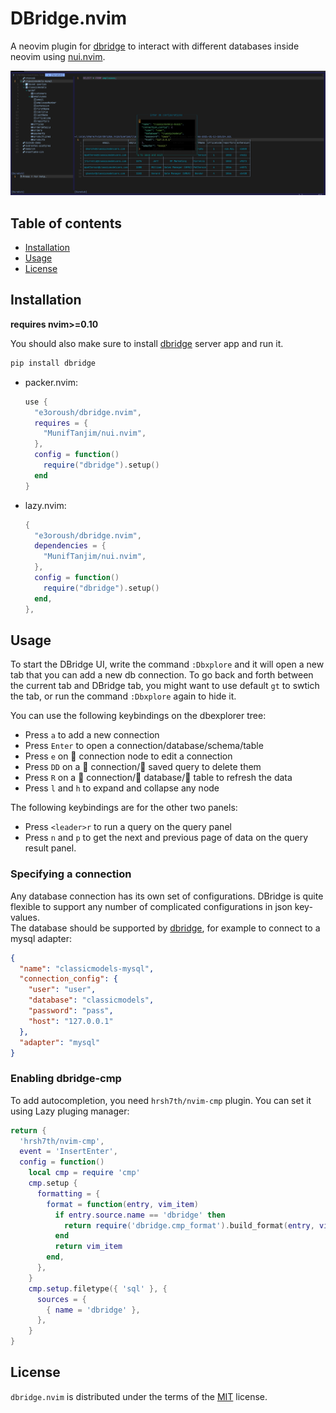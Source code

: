 # DBridge.nvim

A neovim plugin for [dbridge](https://github.com/e3oroush/dbridge) to interact with different databases inside neovim using [nui.nvim](https://github.com/MunifTanjim/nui.nvim).

![Screenshot](assets/mysql-employees.png)

## Table of contents

- [Installation](#installation)
- [Usage](#usage)
- [License](#license)

## Installation

**requires nvim>=0.10**

You should also make sure to install [dbridge](https://github.com/e3oroush/dbridge) server app and run it.

```bash
pip install dbridge
```

- packer.nvim:

  ```lua
  use {
    "e3oroush/dbridge.nvim",
    requires = {
      "MunifTanjim/nui.nvim",
    },
    config = function()
      require("dbridge").setup()
    end
  }
  ```

- lazy.nvim:

  ```lua
  {
    "e3oroush/dbridge.nvim",
    dependencies = {
      "MunifTanjim/nui.nvim",
    },
    config = function()
      require("dbridge").setup()
    end,
  },
  ```

## Usage

To start the DBridge UI, write the command `:Dbxplore` and it will open a new tab that you can add a new db connection. To go back and forth between the current tab and DBridge tab, you might want to use default `gt` to swtich the tab, or run the command `:Dbxplore` again to hide it.

You can use the following keybindings on the dbexplorer tree:

- Press `a` to add a new connection
- Press `Enter` to open a connection/database/schema/table
- Press `e` on 󱘖 connection node to edit a connection
- Press `DD` on a 󱘖 connection/ saved query to delete them
- Press `R` on a 󱘖 connection/ database/ table to refresh the data
- Press `l` and `h` to expand and collapse any node

The following keybindings are for the other two panels:

- Press `<leader>r` to run a query on the query panel
- Press `n` and `p` to get the next and previous page of data on the query result panel.

### Specifying a connection

Any database connection has its own set of configurations. DBridge is quite flexible to support any number of complicated configurations in json key-values.  
The database should be supported by [dbridge](https://github.com/e3oroush/dbridge), for example to connect to a mysql adapter:

```json
{
  "name": "classicmodels-mysql",
  "connection_config": {
    "user": "user",
    "database": "classicmodels",
    "password": "pass",
    "host": "127.0.0.1"
  },
  "adapter": "mysql"
}
```

### Enabling dbridge-cmp

To add autocompletion, you need `hrsh7th/nvim-cmp` plugin. You can set it using Lazy pluging manager:

```lua
return {
  'hrsh7th/nvim-cmp',
  event = 'InsertEnter',
  config = function()
    local cmp = require 'cmp'
    cmp.setup {
      formatting = {
        format = function(entry, vim_item)
          if entry.source.name == 'dbridge' then
            return require('dbridge.cmp_format').build_format(entry, vim_item)
          end
          return vim_item
        end,
      },
    }
    cmp.setup.filetype({ 'sql' }, {
      sources = {
        { name = 'dbridge' },
      },
    }
}

```

## License

`dbridge.nvim` is distributed under the terms of the [MIT](https://spdx.org/licenses/MIT.html) license.
